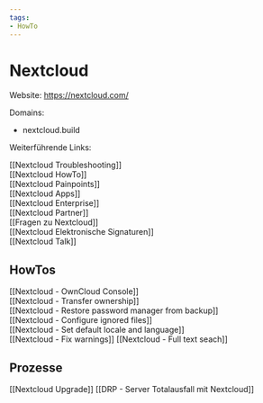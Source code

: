 ```yaml
---
tags:
- HowTo
---
```


# Nextcloud

Website: <https://nextcloud.com/>

Domains:

- nextcloud.build

Weiterführende Links:

[[Nextcloud Troubleshooting]]\
[[Nextcloud HowTo]]\
[[Nextcloud Painpoints]]\
[[Nextcloud Apps]]\
[[Nextcloud Enterprise]]\
[[Nextcloud Partner]]\
[[Fragen zu Nextcloud]]\
[[Nextcloud Elektronische Signaturen]]\
[[Nextcloud Talk]]

## HowTos
 
 [[Nextcloud - OwnCloud Console]]\
 [[Nextcloud - Transfer ownership]]\
 [[Nextcloud - Restore password manager from backup]]\
 [[Nextcloud - Configure ignored files]]\
 [[Nextcloud - Set default locale and language]]\
 [[Nextcloud - Fix warnings]]
 [[Nextcloud - Full text seach]]

## Prozesse

[[Nextcloud Upgrade]]
[[DRP - Server Totalausfall mit Nextcloud]]